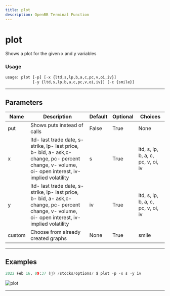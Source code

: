 ```yaml
---
title: plot
description: OpenBB Terminal Function
---
```


# plot

Shows a plot for the given x and y variables

### Usage

```python
usage: plot [-p] [-x {ltd,s,lp,b,a,c,pc,v,oi,iv}]
            [-y {ltd,s,lp,b,a,c,pc,v,oi,iv}] [-c {smile}]
```

---

## Parameters

| Name | Description | Default | Optional | Choices |
| ---- | ----------- | ------- | -------- | ------- |
| put | Shows puts instead of calls | False | True | None |
| x | ltd- last trade date, s- strike, lp- last price, b- bid, a- ask,c- change, pc- percent change, v- volume, oi- open interest, iv- implied volatility | s | True | ltd, s, lp, b, a, c, pc, v, oi, iv |
| y | ltd- last trade date, s- strike, lp- last price, b- bid, a- ask,c- change, pc- percent change, v- volume, oi- open interest, iv- implied volatility | iv | True | ltd, s, lp, b, a, c, pc, v, oi, iv |
| custom | Choose from already created graphs | None | True | smile |
---

## Examples

```python
2022 Feb 16, 09:37 (🦋) /stocks/options/ $ plot -p -x s -y iv
```

![plot](https://user-images.githubusercontent.com/46355364/154287325-97de8945-a44c-418d-9e88-5123ee70469f.png)

---


